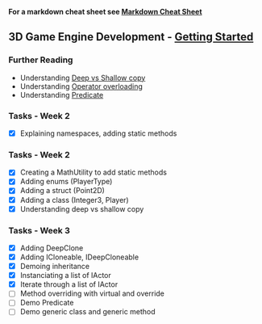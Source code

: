 ﻿
**For a markdown cheat sheet see [Markdown Cheat Sheet](https://www.markdownguide.org/cheat-sheet/)**

## 3D Game Engine Development - [Getting Started](https://github.com/nmcguinness/GD3_2_Getting_Started.git)

### Further Reading
- Understanding [Deep vs Shallow copy](https://www.geeksforgeeks.org/shallow-copy-and-deep-copy-in-c-sharp/)
- Understanding [Operator overloading](https://www.tutorialspoint.com/csharp/csharp_operator_overloading.htm)
- Understanding [Predicate](https://www.tutorialsteacher.com/csharp/csharp-predicate)

### Tasks - Week 2 
- [x] Explaining namespaces, adding static methods

### Tasks - Week 2 
- [x] Creating a MathUtility to add static methods
- [x] Adding enums (PlayerType)
- [x] Adding a struct (Point2D)
- [x] Adding a class (Integer3, Player)
- [x] Understanding deep vs shallow copy

### Tasks - Week 3
- [x] Adding DeepClone
- [x] Adding ICloneable, IDeepCloneable
- [x] Demoing inheritance
- [x] Instanciating a list of IActor
- [x] Iterate through a list of IActor
- [ ] Method overriding with virtual and override
- [ ] Demo Predicate
- [ ] Demo generic class and generic method